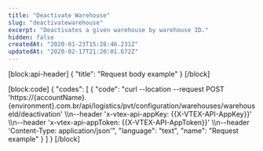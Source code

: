 ```yaml
---
title: "Deactivate Warehouse"
slug: "deactivatewarehouse"
excerpt: "Deactivates a given warehouse by warehouse ID."
hidden: false
createdAt: "2020-01-23T15:28:46.231Z"
updatedAt: "2020-02-17T21:20:01.672Z"
---
```

[block:api-header]
{
  "title": "Request body example"
}
[/block]

[block:code]
{
  "codes": [
    {
      "code": "curl --location --request POST 'https://{accountName}.{environment}.com.br/api/logistics/pvt/configuration/warehouses/warehouseId/deactivation' \\\n--header 'x-vtex-api-appKey: {{X-VTEX-API-AppKey}}' \\\n--header 'x-vtex-api-appToken: {{X-VTEX-API-AppToken}}' \\\n--header 'Content-Type: application/json'",
      "language": "text",
      "name": "Request example"
    }
  ]
}
[/block]